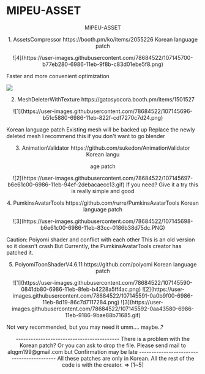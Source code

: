 # MIPEU-ASSET
<p align="center">
MIPEU-ASSET
<p align="center">
1. AssetsCompressor
https://booth.pm/ko/items/2055226
Korean language patch
<p align="center">
![4](https://user-images.githubusercontent.com/78684522/107145700-b77eb280-6986-11eb-9f8b-c83d01ebe5f8.png)
<p>Faster and more convenient optimization</p>

<a target="_blank" rel="noopener noreferrer" href="https://user-images.githubusercontent.com/78684522/107145700-b77eb280-6986-11eb-9f8b-c83d01ebe5f8.png"><img src="https://user-images.githubusercontent.com/78684522/107145700-b77eb280-6986-11eb-9f8b-c83d01ebe5f8.png" style="max-width:100%;"></a>
</p>
<p align="center">

<p align="center">
2. MeshDeleterWithTexture
https://gatosyocora.booth.pm/items/1501527
<p align="center">
![1](https://user-images.githubusercontent.com/78684522/107145696-b51c5880-6986-11eb-822f-cdf7270c7d24.png)
<p>Korean language patch
Existing mesh will be backed up
Replace the newly deleted mesh
I recommend this if you don't want to go blender</p>
<p align="center">
3. AnimationValidator
https://github.com/sukedon/AnimationValidator
Korean langu<p align="center">age patch
<p align="center">
![2](https://user-images.githubusercontent.com/78684522/107145697-b6e61c00-6986-11eb-94ef-2debacaecc13.gif)
If you need?
Give it a try this is really simple and good
<p align="center">
4. PumkinsAvatarTools
https://github.com/rurre/PumkinsAvatarTools
Korean language patch
<p align="center">
![3](https://user-images.githubusercontent.com/78684522/107145698-b6e61c00-6986-11eb-83cc-0186b38d75dc.PNG)
<p>Caution: Poiyomi shader and conflict with each other
This is an old version so it doesn't crash
But Currently, the PumkinsAvatarTools creator has patched it.</p>
<p align="center">
5. PoiyomiToonShaderV4.6.11
https://github.com/poiyomi
Korean language patch
<p align="center">
![1](https://user-images.githubusercontent.com/78684522/107145590-0841db80-6986-11eb-8feb-b4228a5ff4ac.png)
![2](https://user-images.githubusercontent.com/78684522/107145591-0a0b9f00-6986-11eb-8d19-86c7d7117284.png)
![3](https://user-images.githubusercontent.com/78684522/107145592-0aa43580-6986-11eb-9186-9bae88b71685.gif)
<p>Not very recommended, but you may need it
umm.... maybe..?</p>
<p align="center">
------------------------------------------
There is a problem with the Korean patch?
Or you can ask to drop the file.
Please send mail to alqgm199@gmail.com
but Confirmation may be late
------------------------------------------
All these patches are only in Korean.
All the rest of the code is with the creator. => [1~5]
